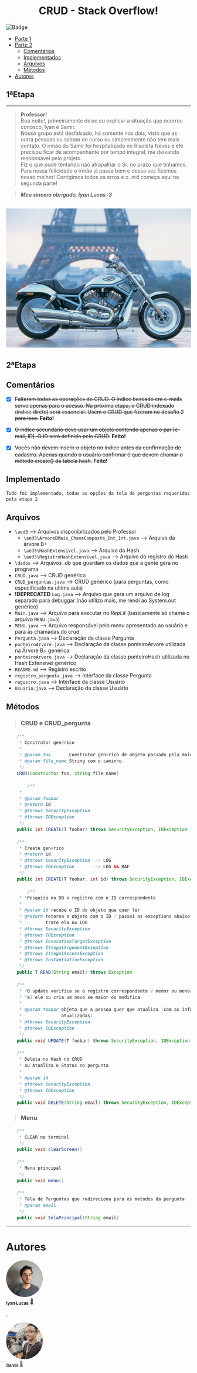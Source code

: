 <h1 align="center">CRUD - Stack Overflow!</h1>

![Badge](https://img.shields.io/badge/AED3-Parte2-%237159c1?style=for-the-badge&logo=ghost)

<!--ts-->

- [Parte 1](##1ªEtapa)
- [Parte 2](##2ªEtapa)
  - [Comentários](##Comentários)
  - [Implementados](##Implementado)
  - [Arquivos](##Arquivos)
  - [Métodos](##Métodos)
- [Autores](#Autores)
<!--te-->

## 1ªEtapa

---

> **Professor!** \
> Boa noite!, primeiramente deixe eu explicar a situação que ocorreu conosco, Iyan e Samir.\
> Nosso grupo está desfalcado, há somente nós dois, visto que as outra pessoas ou saíram do curso ou simplesmente não tem mais contato. O irmão do Samir foi hospitalizado no Risoleta Neves e ele precisou ficar de acompanhante por tempo integral, me deixando responsável pelo projeto.\
> Fiz o que pude tentando não atrapalhar o Sr. no prazo que tínhamos. Para nossa felicidade o irmão já passa bem e dessa vez fizemos nosso melhor! Corrigimos todos os erros e o .md começa aqui na segunda parte!

> **_Meu sincero obrigado, Iyan Lucas :3_**

## <img src="TorreWaffle.png">

## 2ªEtapa

## Comentários

- [x] ~~Faltaram todas as operações do CRUD. O índice baseado em e-mails serve apenas para o acesso. Na próxima etapa, o CRUD indexado (índice direto) será essencial. Usem o CRUD que fizeram no desafio 2 para isso.~~ **Feito!**

- [x] ~~O índice secundário deve usar um objeto contendo apenas o par [e-mail, ID]. O ID será definido pelo CRUD.~~ **Feito!**

- [x] ~~Vocês não devem inserir o objeto no índice antes da confirmação de cadastro. Apenas quando o usuário confirmar é que devem chamar o método create() da tabela hash.~~ **Feito!**

## Implementado

    Tudo foi implementado, todas as opções da tela de perguntas requeridas pela etapa 2

## Arquivos

- `\aed3` --> Arquivos disponibilizados pelo Professor
  - `\aed3\ArvoreBMais_ChaveComposta_Int_Int.java` --> Arquivo da árvore B+
  - `\aed3\HashExtensivel.java` --> Arquivo do Hash
  - `\aed3\RegistroHashExtensivel.java` --> Arquivo do registro do Hash
- `\dados` --> Arquivos .db que guardam os dados que a gente gera no programa
- `CRUD.java` --> CRUD genérico
- `CRUD_perguntas.java` --> CRUD genérico (para perguntas, como especificado na ultima aula)
- **!DEPRECATED** `Log.java` --> Arquivo que gera um arquivo de log separado para debuggar (não utilizo mais, me rendi ao System.out genérico)
- `Main.java` --> Arquivo para executar no _Repl.it_ (basicamente só chama o arquivo `MENU.java`)
- `MENU.java` --> Arquivo responsável pelo menu apresentado ao usuário e para as chamadas do crud
- `Pergunta.java` --> Declaração da classe Pergunta
- `ponteiroArvore.java` --> Declaração da classe ponteiroArvore utilizada na Árvore B+ genérica
- `ponteiroArvore.java` --> Declaração da classe ponteiroHash utilizada no Hash Extensível genérico
- `README.md` --> Registro escrito
- `registro_pergunta.java` --> Interface da classe Pergunta
- `registro.java` --> Interface da classe Usuário
- `Usuario.java` --> Declaração da classe Usuário

## Métodos
> ### CRUD e CRUD_pergunta
```java
    /**
     * Construtor genérico
     *
     * @param foo       Construtor genérico de objeto passado pela main (6)
     * @param file_name String com o caminho
     */
    CRUD(Constructor foo, String file_name)

        /**
     * 
     * @param foobar
     * @return id
     * @throws SecurityException
     * @throws IOException
     */
    public int CREATE(T foobar) throws SecurityException, IOException

    /**
     * Create genérico
     * @return id
     * @throws SecurityException --> LOG
     * @throws IOException       --> LOG && RAF
     */
    public int CREATE(T foobar, int id) throws SecurityException, IOException

        /**
     * *Pesquisa no DB o registro com o ID correspondente
     * 
     * @param id recebe o ID do objeto que quer ler
     * @return retorna o objeto com o ID ! passei as exceptions abaixo pra uma só e
     *         trato ela no LOG
     * @throws SecurityException
     * @throws IOException
     * @throws InvocationTargetException
     * @throws IllegalArgumentException
     * @throws IllegalAccessException
     * @throws InstantiationException
     */
    public T READ(String email) throws Exception

    /**
     * *O update verifica se o registro correspondente é menor ou menor
     * *aí ele ou cria um novo se maior ou modifica
     * 
     * @param foobar objeto que a pessoa quer que atualiza (com as infos já
     *               atualizadas)
     * @throws SecurityException
     * @throws IOException
     */
    public void UPDATE(T foobar) throws SecurityException, IOException

    /**
     * Deleta no Hash no CRUD
     * ou Atualiza o Status no pergunta
     *
     * @param id
     * @throws SecurityException
     * @throws IOException
     */
    public void DELETE(String email) throws SecurityException, IOException
```
> ### Menu
```java
    /**
     * CLEAR no terminal
     */
    public void clearScreen()

    /**
     * Menu principal
     */
    public void menu()

    /**
     * Tela de Perguntas que redireciona para os metodos da pergunta
     * @param email
     */
    public void telaPrincipal(String email)

```
---

# Autores

<a href="https://github.com/iyanlucasd">
 <img style="border-radius: 50%;" src="IMG_20210421_101951_911.jpg" width="100px;" alt=""/>
 <br />
 <sub><b>Iyan Lucas</b></sub></a> <a href="https://blog.rocketseat.com.br/author/thiago//" title="Rocketseat">🚀</a>
 
 .

 <a href="https://github.com/SamCambraia1">
 <img style="border-radius: 50%;" src="samir.jpeg" width="100px;" alt=""/>
 <br />
 <sub><b>Samir</b></sub></a> <a href="https://github.com/SamCambraia1" title="Rocketseat">🚀</a>

